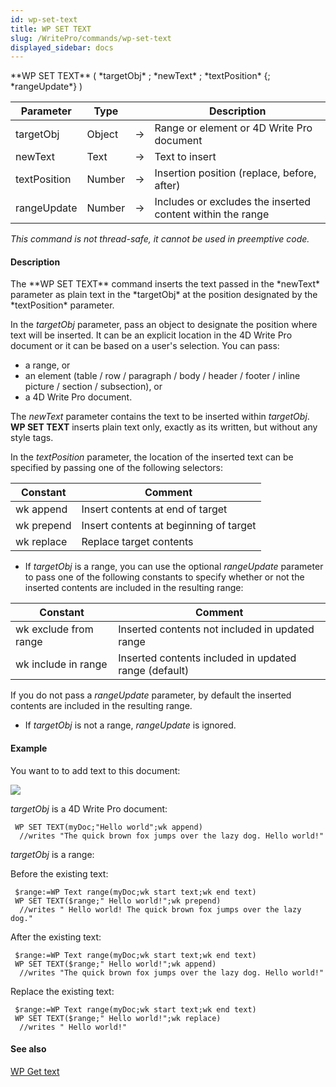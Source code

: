 ```yaml
---
id: wp-set-text
title: WP SET TEXT
slug: /WritePro/commands/wp-set-text
displayed_sidebar: docs
---
```


<!--REF #_command_.WP SET TEXT.Syntax-->**WP SET TEXT** ( *targetObj* ; *newText* ; *textPosition* {; *rangeUpdate*} )<!-- END REF-->
<!--REF #_command_.WP SET TEXT.Params-->
| Parameter | Type |  | Description |
| --- | --- | --- | --- |
| targetObj | Object | &#8594;  | Range or element or 4D Write Pro document |
| newText | Text | &#8594;  | Text to insert |
| textPosition | Number | &#8594;  | Insertion position (replace, before, after) |
| rangeUpdate | Number | &#8594;  | Includes or excludes the inserted content within the range |

<!-- END REF-->

*This command is not thread-safe, it cannot be used in preemptive code.*


#### Description 

<!--REF #_command_.WP SET TEXT.Summary-->The **WP SET TEXT** command inserts the text passed in the *newText* parameter as plain text in the *targetObj* at the position designated by the *textPosition* parameter.<!-- END REF--> 

In the *targetObj* parameter, pass an object to designate the position where text will be inserted. It can be an explicit location in the 4D Write Pro document or it can be based on a user's selection. You can pass:

* a range, or
* an element (table / row / paragraph / body / header / footer / inline picture / section / subsection), or
* a 4D Write Pro document.

The *newText* parameter contains the text to be inserted within *targetObj*. **WP SET TEXT** inserts plain text only, exactly as its written, but without any style tags.

In the *textPosition* parameter, the location of the inserted text can be specified by passing one of the following selectors:

| Constant   | Comment                                |
| ---------- | -------------------------------------- |
| wk append  | Insert contents at end of target       |
| wk prepend | Insert contents at beginning of target |
| wk replace | Replace target contents                |

* If *targetObj* is a range, you can use the optional *rangeUpdate* parameter to pass one of the following constants to specify whether or not the inserted contents are included in the resulting range:  
    
| Constant              | Comment                                               |  
| --------------------- | ----------------------------------------------------- |  
| wk exclude from range | Inserted contents not included in updated range       |  
| wk include in range   | Inserted contents included in updated range (default) |  
    
If you do not pass a *rangeUpdate* parameter, by default the inserted contents are included in the resulting range.
* If *targetObj* is not a range, *rangeUpdate* is ignored.

#### Example 

You want to to add text to this document:

![](../../assets/en/WritePro/commands/pict3772543.en.png)

*targetObj* is a 4D Write Pro document:

```4d
 WP SET TEXT(myDoc;"Hello world";wk append)
  //writes "The quick brown fox jumps over the lazy dog. Hello world!"
```

*targetObj* is a range:

Before the existing text:  

```4d
 $range:=WP Text range(myDoc;wk start text;wk end text)
 WP SET TEXT($range;" Hello world!";wk prepend)
  //writes " Hello world! The quick brown fox jumps over the lazy dog."
```

After the existing text:  

```4d
 $range:=WP Text range(myDoc;wk start text;wk end text)
 WP SET TEXT($range;" Hello world!";wk append)
  //writes "The quick brown fox jumps over the lazy dog. Hello world!"
```

Replace the existing text:  

```4d
 $range:=WP Text range(myDoc;wk start text;wk end text)
 WP SET TEXT($range;" Hello world!";wk replace)
  //writes " Hello world!"
```

#### See also 

[WP Get text](wp-get-text.md)  